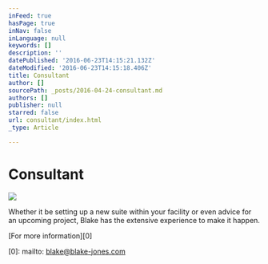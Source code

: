 ```yaml
---
inFeed: true
hasPage: true
inNav: false
inLanguage: null
keywords: []
description: ''
datePublished: '2016-06-23T14:15:21.132Z'
dateModified: '2016-06-23T14:15:18.406Z'
title: Consultant
author: []
sourcePath: _posts/2016-04-24-consultant.md
authors: []
publisher: null
starred: false
url: consultant/index.html
_type: Article

---
```

# Consultant
![](https://the-grid-user-content.s3-us-west-2.amazonaws.com/dd1be591-ec3e-4fd6-8393-df45299c4cf6.jpg)

Whether it be setting up a new suite within your facility or even advice for an upcoming project, Blake has the extensive experience to make it happen.

[For more information][0]

[0]: mailto: blake@blake-jones.com